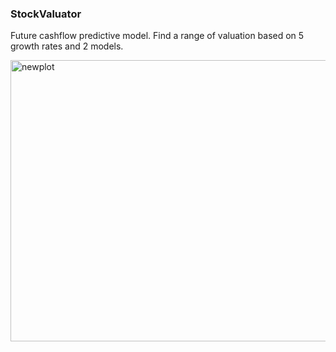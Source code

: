 ﻿### StockValuator

Future cashflow predictive model. Find a range of valuation based on 5 growth rates and 2 models.

<img width="1138" height="450" alt="newplot" src="https://github.com/user-attachments/assets/d5dcf0ed-1070-4c81-ac08-3ca9be477e2a" />
